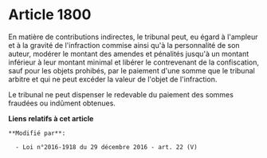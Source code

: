 # Article 1800

En matière de contributions indirectes, le tribunal peut, eu égard à l'ampleur et à la gravité de   l'infraction commise
ainsi qu'à la personnalité de son auteur, modérer le montant des amendes et pénalités jusqu'à un montant inférieur à leur
montant minimal  et libérer le contrevenant de la confiscation, sauf pour les objets prohibés, par le paiement d'une somme
que le tribunal arbitre  et qui ne peut excéder la valeur de l'objet de l'infraction. 

Le tribunal ne peut dispenser le redevable du paiement des sommes fraudées ou indûment obtenues.

**Liens relatifs à cet article**

	**Modifié par**:

	  - Loi n°2016-1918 du 29 décembre 2016 - art. 22 (V)

